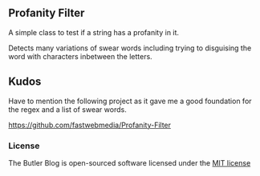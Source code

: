 ## Profanity Filter

A simple class to test if a string has a profanity in it.

Detects many variations of swear words including trying to disguising the word with characters inbetween the letters.

## Kudos

Have to mention the following project as it gave me a good foundation for the regex and a list of swear words.

https://github.com/fastwebmedia/Profanity-Filter

### License

The Butler Blog is open-sourced software licensed under the [MIT license](http://opensource.org/licenses/MIT)
